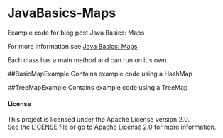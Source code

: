 # JavaBasics-Maps
Example code for blog post Java Basics: Maps

For more information see [Java Basics: Maps](http://amydegregorio.com/2018/11/14/java-basics-maps/)

Each class has a main method and can run on it's own.

##BasicMapExample
Contains example code using a HashMap

##TreeMapExample
Contains example code using a TreeMap

#### License

This project is licensed under the Apache License version 2.0.  
See the LICENSE file or go to [Apache License 2.0](https://www.apache.org/licenses/LICENSE-2.0) for more information. 
